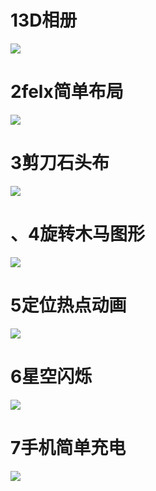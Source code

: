 # 13D相册

![](E:\资料\博客\前端\pc\CSS\css_demo\img\1.png)

# 2felx简单布局

![](E:\资料\博客\前端\pc\CSS\css_demo\img\2.png)

# 3剪刀石头布

![](E:\资料\博客\前端\pc\CSS\css_demo\img\3.png)

# 、4旋转木马图形

![](E:\资料\博客\前端\pc\CSS\css_demo\img\4.png)

# 5定位热点动画

![](E:\资料\博客\前端\pc\CSS\css_demo\img\5.png)



# 6星空闪烁

![](E:\资料\博客\前端\pc\CSS\css_demo\img\6.png)



# 7手机简单充电

![](E:\资料\博客\前端\pc\CSS\css_demo\img\7.png)

